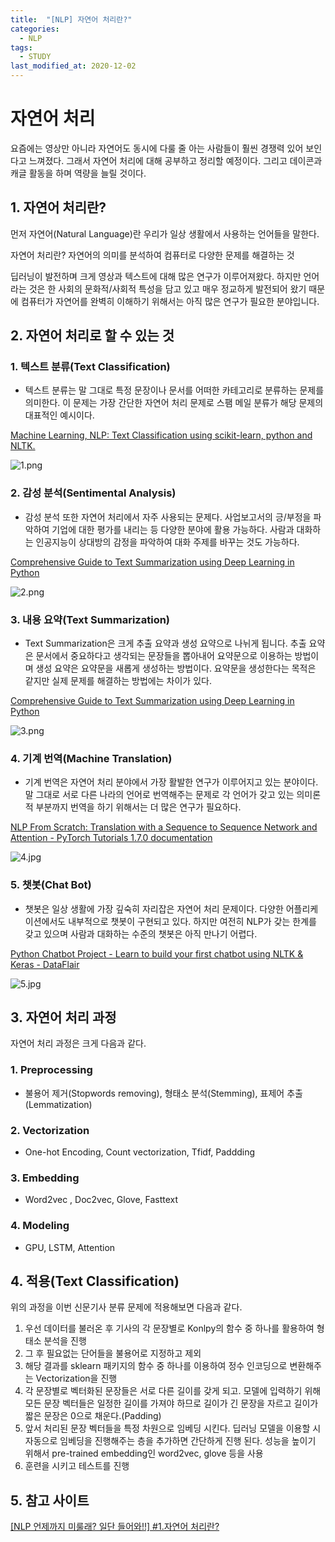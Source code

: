```yaml
---
title:  "[NLP] 자연어 처리란?"
categories:
  - NLP
tags:
  - STUDY
last_modified_at: 2020-12-02
---
```



# 자연어 처리

요즘에는 영상만 아니라 자연어도 동시에 다룰 줄 아는 사람들이 훨씬 경쟁력 있어 보인다고 느껴졌다. 그래서 자연어 처리에 대해 공부하고 정리할 예정이다. 그리고 데이콘과 캐글 활동을 하며 역량을 늘릴 것이다.

## 1. 자연어 처리란?

먼저 자연어(Natural Language)란 우리가 일상 생활에서 사용하는 언어들을 말한다.

자연어 처리란? 자연어의 의미를 분석하여 컴퓨터로 다양한 문제를 해결하는 것

딥러닝이 발전하며 크게 영상과 텍스트에 대해 많은 연구가 이루어져왔다. 하지만 언어라는 것은 한 사회의 문화적/사회적 특성을 담고 있고 매우 정교하게 발전되어 왔기 때문에 컴퓨터가 자연어를 완벽히 이해하기 위해서는 아직 많은 연구가 필요한 분야입니다.

## 2. 자연어 처리로 할 수 있는 것

### 1. 텍스트 분류(Text Classification)

- 텍스트 분류는 말 그대로 특정 문장이나 문서를 어떠한 카테고리로 분류하는 문제를 의미한다. 이 문제는 가장 간단한 자연어 처리 문제로 스팸 메일 분류가 해당 문제의 대표적인 예시이다.

[Machine Learning, NLP: Text Classification using scikit-learn, python and NLTK.](https://towardsdatascience.com/machine-learning-nlp-text-classification-using-scikit-learn-python-and-nltk-c52b92a7c73a)

![1.png](/assets/images/2020-12-02-NLP/1.png)


### 2. 감성 분석(Sentimental Analysis)

- 감성 분석 또한 자연어 처리에서 자주 사용되는 문제다. 사업보고서의 긍/부정을 파악하여 기업에 대한 평가를 내리는 등 다양한 분야에 활용 가능하다. 사람과 대화하는 인공지능이 상대방의 감정을 파악하여 대화 주제를 바꾸는 것도 가능하다.

[Comprehensive Guide to Text Summarization using Deep Learning in Python](https://www.analyticsvidhya.com/blog/2019/06/comprehensive-guide-text-summarization-using-deep-learning-python/)

![2.png](/assets/images/2020-12-02-NLP/2.png)

### 3. 내용 요약(Text Summarization)

- Text Summarization은 크게 추출 요약과 생성 요약으로 나뉘게 됩니다. 추출 요약은 문서에서 중요하다고 생각되는 문장들을 뽑아내어 요약문으로 이용하는 방법이며 생성 요약은 요약문을 새롭게 생성하는 방법이다. 요약문을 생성한다는 목적은 같지만 실제 문제를 해결하는 방법에는 차이가 있다.

[Comprehensive Guide to Text Summarization using Deep Learning in Python](https://www.analyticsvidhya.com/blog/2019/06/comprehensive-guide-text-summarization-using-deep-learning-python/)

![3.png](/assets/images/2020-12-02-NLP/3.png)

### 4. 기계 번역(Machine Translation)

- 기계 번역은 자연어 처리 분야에서 가장 활발한 연구가 이루어지고 있는 분야이다. 말 그대로 서로 다른 나라의 언어로 번역해주는 문제로 각 언어가 갖고 있는 의미론적 부분까지 번역을 하기 위해서는 더 많은 연구가 필요하다.

[NLP From Scratch: Translation with a Sequence to Sequence Network and Attention - PyTorch Tutorials 1.7.0 documentation](https://pytorch.org/tutorials/intermediate/seq2seq_translation_tutorial.html?highlight=machine%20translation%20tutorial)

![4.jpg](/assets/images/2020-12-02-NLP/4.jpg)
### 5. 챗봇(Chat Bot)

- 챗봇은 일상 생활에 가장 깊숙히 자리잡은 자연어 처리 문제이다. 다양한 어플리케이션에서도 내부적으로 챗봇이 구현되고 있다. 하지만 여전히 NLP가 갖는 한계를 갖고 있으며 사람과 대화하는 수준의 챗봇은 아직 만나기 어렵다.

[Python Chatbot Project - Learn to build your first chatbot using NLTK & Keras - DataFlair](https://data-flair.training/blogs/python-chatbot-project/)

![5.jpg](/assets/images/2020-12-02-NLP/5.jpg)

## 3. 자연어 처리 과정

자연어 처리 과정은 크게 다음과 같다.

### 1. Preprocessing

- 불용어 제거(Stopwords removing), 형태소 분석(Stemming), 표제어 추출(Lemmatization)

### 2. Vectorization

- One-hot Encoding, Count vectorization, Tfidf, Paddding

### 3. Embedding

- Word2vec , Doc2vec, Glove, Fasttext

### 4. Modeling

- GPU, LSTM, Attention

## 4. 적용(Text Classification)

위의 과정을 이번 신문기사 분류 문제에 적용해보면 다음과 같다.

1. 우선 데이터를 불러온 후 기사의 각 문장별로 Konlpy의 함수 중 하나를 활용하여 형태소 분석을 진행
2. 그 후 필요없는 단어들을 불용어로 지정하고 제외
3. 해당 결과를 sklearn 패키지의 함수 중 하나를 이용하여 정수 인코딩으로 변환해주는 Vectorization을 진행
4. 각 문장별로 벡터화된 문장들은 서로 다른 길이를 갖게 되고. 모델에 입력하기 위해 모든 문장 벡터들은 일정한 길이를 가져야 하므로 길이가 긴 문장을 자르고 길이가 짧은 문장은 0으로 채운다.(Padding)
5. 앞서 처리된 문장 벡터들을 특정 차원으로 임베딩 시킨다. 딥러닝 모델을 이용할 시 자동으로 임베딩을 진행해주는 층을 추가하면 간단하게 진행 된다. 성능을 높이기 위해서 pre-trained embedding인 word2vec, glove 등을 사용
6. 훈련을 시키고 테스트를 진행

## 5. 참고 사이트

[[NLP 언제까지 미룰래? 일단 들어와!!] #1.자연어 처리란?](https://dacon.io/competitions/official/235658/codeshare/1794?page=1&dtype=recent&ptype=pub)
